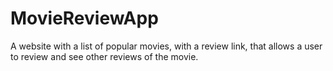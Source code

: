 # MovieReviewApp
A website with a list of popular movies, with a review link, that allows a user to review and see other reviews of the movie.
